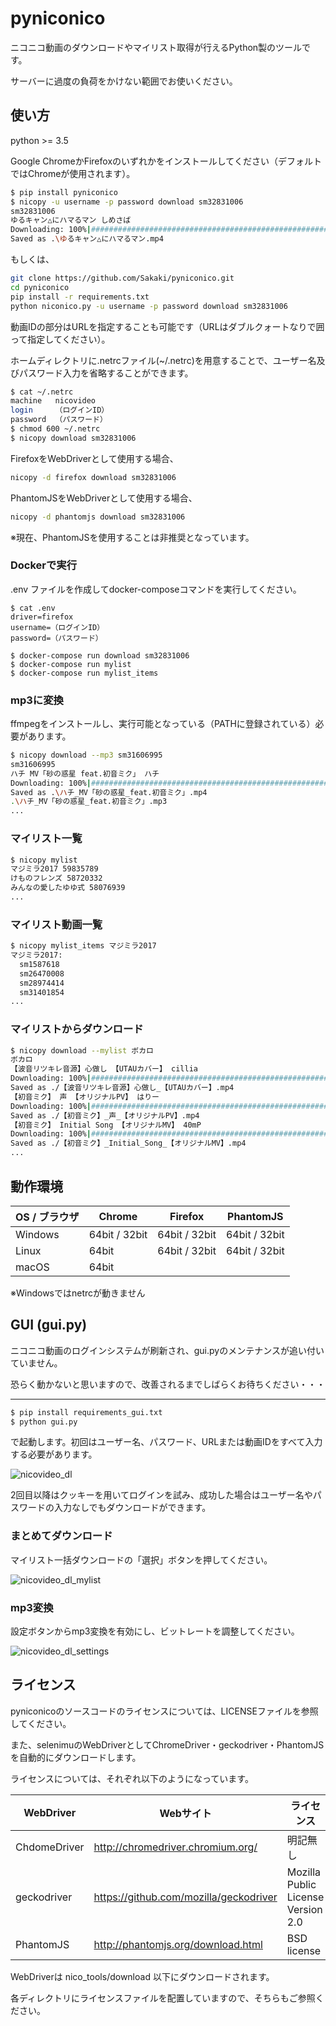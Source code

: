 # pyniconico

ニコニコ動画のダウンロードやマイリスト取得が行えるPython製のツールです。

サーバーに過度の負荷をかけない範囲でお使いください。

## 使い方

python >= 3.5

Google ChromeかFirefoxのいずれかをインストールしてください（デフォルトではChromeが使用されます）。

```bash
$ pip install pyniconico
$ nicopy -u username -p password download sm32831006
sm32831006
ゆるキャン△にハマるマン しめさば
Downloading: 100%|#######################################################################|Time: 0:00:24
Saved as .\ゆるキャン△にハマるマン.mp4
```

もしくは、

```bash
git clone https://github.com/Sakaki/pyniconico.git
cd pyniconico
pip install -r requirements.txt
python niconico.py -u username -p password download sm32831006
```

動画IDの部分はURLを指定することも可能です（URLはダブルクォートなりで囲って指定してください）。

ホームディレクトリに.netrcファイル(~/.netrc)を用意することで、ユーザー名及びパスワード入力を省略することができます。

```bash
$ cat ~/.netrc
machine   nicovideo
login     （ログインID）
password  （パスワード）
$ chmod 600 ~/.netrc
$ nicopy download sm32831006
```

FirefoxをWebDriverとして使用する場合、

```bash
nicopy -d firefox download sm32831006
```

PhantomJSをWebDriverとして使用する場合、

```bash
nicopy -d phantomjs download sm32831006
```

※現在、PhantomJSを使用することは非推奨となっています。

### Dockerで実行

.env ファイルを作成してdocker-composeコマンドを実行してください。

```env
$ cat .env
driver=firefox
username=（ログインID）
password=（パスワード）

$ docker-compose run download sm32831006
$ docker-compose run mylist
$ docker-compose run mylist_items
```

### mp3に変換

ffmpegをインストールし、実行可能となっている（PATHに登録されている）必要があります。

```bash
$ nicopy download --mp3 sm31606995
sm31606995
ハチ MV「砂の惑星 feat.初音ミク」 ハチ
Downloading: 100%|#######################################################################|Time: 0:00:22
Saved as .\ハチ_MV「砂の惑星_feat.初音ミク」.mp4
.\ハチ_MV「砂の惑星_feat.初音ミク」.mp3
...
```

### マイリスト一覧

```bash
$ nicopy mylist
マジミラ2017 59835789
けものフレンズ 58720332
みんなの愛したゆゆ式 58076939
...
```

### マイリスト動画一覧

```bash
$ nicopy mylist_items マジミラ2017
マジミラ2017:
  sm1587618
  sm26470008
  sm28974414
  sm31401854
...
```

### マイリストからダウンロード

```bash
$ nicopy download --mylist ボカロ
ボカロ
【波音リツキレ音源】心做し 【UTAUカバー】 cillia
Downloading: 100%|#######################################################################|Time: 0:00:03
Saved as ./【波音リツキレ音源】心做し_【UTAUカバー】.mp4
【初音ミク】 声 【オリジナルPV】 はりー
Downloading: 100%|#######################################################################|Time: 0:00:16
Saved as ./【初音ミク】_声_【オリジナルPV】.mp4
【初音ミク】 Initial Song 【オリジナルMV】 40mP
Downloading: 100%|#######################################################################|Time: 0:00:14
Saved as ./【初音ミク】_Initial_Song_【オリジナルMV】.mp4
...
```

## 動作環境

|OS / ブラウザ|Chrome|Firefox|PhantomJS|
|---|---|---|---|
|Windows|64bit / 32bit|64bit / 32bit|64bit / 32bit|
|Linux|64bit|64bit / 32bit|64bit / 32bit|
|macOS|64bit|||

※Windowsではnetrcが動きません

## GUI (gui.py)

ニコニコ動画のログインシステムが刷新され、gui.pyのメンテナンスが追い付いていません。

恐らく動かないと思いますので、改善されるまでしばらくお待ちください・・・

---

```bash
$ pip install requirements_gui.txt
$ python gui.py
```

で起動します。初回はユーザー名、パスワード、URLまたは動画IDをすべて入力する必要があります。

![nicovideo_dl](https://user-images.githubusercontent.com/980141/29494124-72a2b4d4-85de-11e7-894d-9112dbac6e03.png)

2回目以降はクッキーを用いてログインを試み、成功した場合はユーザー名やパスワードの入力なしでもダウンロードができます。

### まとめてダウンロード

マイリスト一括ダウンロードの「選択」ボタンを押してください。

![nicovideo_dl_mylist](https://user-images.githubusercontent.com/980141/29494138-a967c586-85de-11e7-91f5-d125775ae09e.png)

### mp3変換

設定ボタンからmp3変換を有効にし、ビットレートを調整してください。

![nicovideo_dl_settings](https://user-images.githubusercontent.com/980141/29494148-d805f75a-85de-11e7-8cfd-02e5635f4025.png)

## ライセンス

pyniconicoのソースコードのライセンスについては、LICENSEファイルを参照してください。

また、selenimuのWebDriverとしてChromeDriver・geckodriver・PhantomJSを自動的にダウンロードします。

ライセンスについては、それぞれ以下のようになっています。

|WebDriver|Webサイト|ライセンス|
|---|---|---|
|ChdomeDriver|http://chromedriver.chromium.org/|明記無し|
|geckodriver|https://github.com/mozilla/geckodriver|Mozilla Public License Version 2.0|
|PhantomJS|http://phantomjs.org/download.html|BSD license|

WebDriverは nico_tools/download 以下にダウンロードされます。

各ディレクトリにライセンスファイルを配置していますので、そちらもご参照ください。
